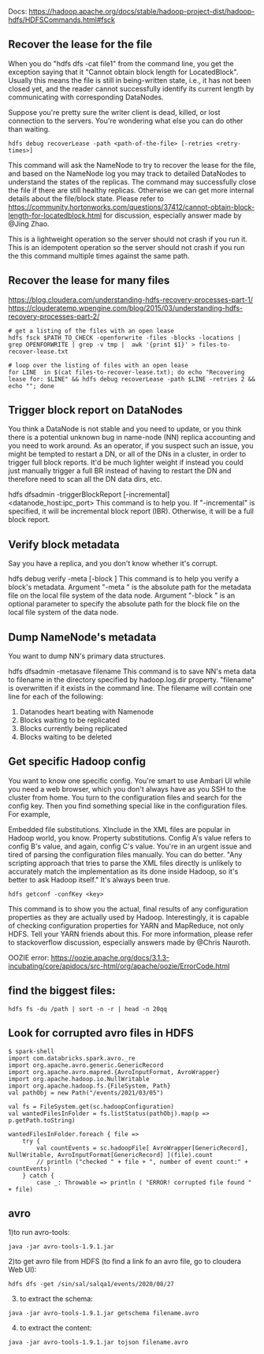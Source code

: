 Docs: https://hadoop.apache.org/docs/stable/hadoop-project-dist/hadoop-hdfs/HDFSCommands.html#fsck

## Recover the lease for the file
When you do "hdfs dfs -cat file1" from the command line, you get the exception saying that it "Cannot obtain block length for LocatedBlock". Usually this means the file is still in being-written state, i.e., it has not been closed yet, and the reader cannot successfully identify its current length by communicating with corresponding DataNodes.

Suppose you're pretty sure the writer client is dead, killed, or lost connection to the servers. You're wondering what else you can do other than waiting.

```hdfs debug recoverLease -path <path-of-the-file> [-retries <retry-times>]```

This command will ask the NameNode to try to recover the lease for the file, and based on the NameNode log you may track to detailed DataNodes to understand the states of the replicas. The command may successfully close the file if there are still healthy replicas. Otherwise we can get more internal details about the file/block state. Please refer to https://community.hortonworks.com/questions/37412/cannot-obtain-block-length-for-locatedblock.html for discussion, especially answer made by @Jing Zhao.

This is a lightweight operation so the server should not crash if you run it. This is an idempotent operation so the server should not crash if you run the this command multiple times against the same path.

## Recover the lease for many files

https://blog.cloudera.com/understanding-hdfs-recovery-processes-part-1/
https://clouderatemp.wpengine.com/blog/2015/03/understanding-hdfs-recovery-processes-part-2/

```
# get a listing of the files with an open lease
hdfs fsck $PATH_TO_CHECK -openforwrite -files -blocks -locations | grep OPENFORWRITE | grep -v tmp |  awk '{print $1}' > files-to-recover-lease.txt

# loop over the listing of files with an open lease
for LINE  in $(cat files-to-recover-lease.txt); do echo "Recovering lease for: $LINE" && hdfs debug recoverLease -path $LINE -retries 2 && echo ""; done
```

## Trigger block report on DataNodes
You think a DataNode is not stable and you need to update, or you think there is a potential unknown bug in name-node (NN) replica accounting and you need to work around. As an operator, if you suspect such an issue, you might be tempted to restart a DN, or all of the DNs in a cluster, in order to trigger full block reports. It'd be much lighter weight if instead you could just manually trigger a full BR instead of having to restart the DN and therefore need to scan all the DN data dirs, etc.

hdfs dfsadmin -triggerBlockReport [-incremental] <datanode_host:ipc_port>
This command is to help you. If "-incremental" is specified, it will be incremental block report (IBR). Otherwise, it will be a full block report.

## Verify block metadata
Say you have a replica, and you don't know whether it's corrupt.

hdfs debug verify -meta <metadata-file> [-block <block-file>]
This command is to help you verify a block's metadata. Argument "-meta <metadata-file>" is the absolute path for the metadata file on the local file system of the data node. Argument "-block <block-file>" is an optional parameter to specify the absolute path for the block file on the local file system of the data node.

## Dump NameNode's metadata
You want to dump NN's primary data structures.

hdfs dfsadmin -metasave filename
This command is to save NN's meta data to filename in the directory specified by hadoop.log.dir property. "filename" is overwritten if it exists in the command line. The filename will contain one line for each of the following:

1. Datanodes heart beating with Namenode
2. Blocks waiting to be replicated
3. Blocks currently being replicated
4. Blocks waiting to be deleted

## Get specific Hadoop config
You want to know one specific config. You're smart to use Ambari UI while you need a web browser, which you don't always have as you SSH to the cluster from home. You turn to the configuration files and search for the config key. Then you find something special like in the configuration files. For example,

Embedded file substitutions. XInclude in the XML files are popular in Hadoop world, you know.
Property substitutions. Config A's value refers to config B's value, and again, config C's value.
You're in an urgent issue and tired of parsing the configuration files manually. You can do better. "Any scripting approach that tries to parse the XML files directly is unlikely to accurately match the implementation as its done inside Hadoop, so it's better to ask Hadoop itself." It's always been true.

```
hdfs getconf -confKey <key>
```

This command is to show you the actual, final results of any configuration properties as they are actually used by Hadoop. Interestingly, it is capable of checking configuration properties for YARN and MapReduce, not only HDFS. Tell your YARN friends about this. For more information, please refer to stackoverflow discussion, especially answers made by @Chris Nauroth.



OOZIE error: https://oozie.apache.org/docs/3.1.3-incubating/core/apidocs/src-html/org/apache/oozie/ErrorCode.html 

## find the biggest files:
```
hdfs fs -du /path | sort -n -r | head -n 20qq
```

## Look for corrupted avro files in HDFS
```
$ spark-shell
import com.databricks.spark.avro._re
import org.apache.avro.generic.GenericRecord
import org.apache.avro.mapred.{AvroInputFormat, AvroWrapper}
import org.apache.hadoop.io.NullWritable
import org.apache.hadoop.fs.{FileSystem, Path}
val pathObj = new Path("/events/2021/03/05")
  
val fs = FileSystem.get(sc.hadoopConfiguration)
val wantedFilesInFolder = fs.listStatus(pathObj).map(p => p.getPath.toString)
  
wantedFilesInFolder.foreach { file =>
    try { 
        val countEvents = sc.hadoopFile[ AvroWrapper[GenericRecord], NullWritable, AvroInputFormat[GenericRecord] ](file).count
        // println ("checked " + file + ", number of event count:" + countEvents)
    } catch {
        case _: Throwable => println ( "ERROR! corrupted file found " + file)
```

## avro
1)to run avro-tools:

```
java -jar avro-tools-1.9.1.jar
```

2)to get avro file from HDFS (to find a link fo an avro file, go to cloudera Web UI):

```
hdfs dfs -get /sin/sal/salqa1/events/2020/08/27
```

3) to extract the schema:
```
java -jar avro-tools-1.9.1.jar getschema filename.avro
```


4) to extract the content:

```
java -jar avro-tools-1.9.1.jar tojson filename.avro
```
